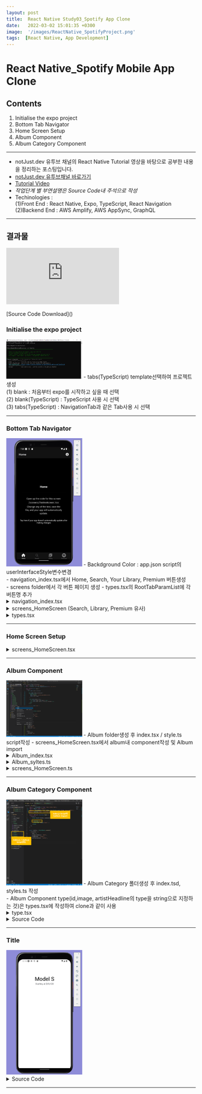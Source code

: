 ```yaml
---
layout: post
title:  React Native Study03_Spotify App Clone
date:   2022-03-02 15:01:35 +0300
image:  '/images/ReactNative_SpotifyProject.png'
tags:  [React Native, App Development]
---
```


# React Native_Spotify Mobile App Clone

## Contents <br/>
1. Initialise the expo project<br/>
2. Bottom Tab Navigator<br/>
3. Home Screen Setup<br/>
4. Album Component<br/>
5. Album Category Component<br/>
___

* notJust․dev 유투브 채널의 React Native Tutorial 영상을 바탕으로 공부한 내용을 정리하는 포스팅입니다.<br/>
* [notJust․dev 유투브채널 바로가기](https://www.youtube.com/channel/UCYSa_YLoJokZAwHhlwJntIA) <br/>
* [Tutorial Video](https://www.youtube.com/watch?v=Ho41KNKvoBc&list=PLY3ncAV1dSVBejIDGrcbNRs148uHowYfx)<br/>
* *작업단계 별 부연설명은 Source Code내 주석으로 작성*
* Techinologies : <br/>
    (1)Front End : React Native, Expo, TypeScript, React Navigation<br/>
    (2)Backend End : AWS Amplify, AWS AppSync, GraphQL<br/>

___

## 결과물
<p><iframe src="https://www.youtube.com/embed/qIG1yNURnQ8" frameborder="0" allowfullscreen></iframe></p>
[Source Code Download]()

### Initialise the expo project<br/>
<img src="/images/Posting/ReactNative/Spotify/01.png" alt="Project" width="40%" height="40%">
- tabs(TypeScript) template선택하여 프로젝트 생성<br/>
    (1) blank : 처음부터 expo를 시작하고 싶을 때 선택<br/>
    (2) blank(TypeScript) : TypeScript 사용 시 선택<br/>
    (3) tabs(TypeScript) : NavigationTab과 같은 Tab사용 시 선택<br/>

___

### Bottom Tab Navigator <br/>
<img src="/images/Posting/ReactNative/Spotify/02.png" alt="Project" width="40%" height="40%">
- Backdground Color : app.json script의 userInterfaceStyle변수변경<br/>
- navigation_index.tsx에서 Home, Search, Your Library, Premium 버튼생성<br/>
- screens folder에서 각 버튼 페이지 생성
- types.tsx의 RootTabParamList에 각 버튼명 추가

<details>
<summary>navigation_index.tsx</summary>
<div markdown="1">

```javascript
import { Entypo, EvilIcons, MaterialCommunityIcons, FontAwesome5, FontAwesome } from '@expo/vector-icons';
/*Bottom Tab Icon Site Import*/

import { createBottomTabNavigator } from '@react-navigation/bottom-tabs';
import { NavigationContainer, DefaultTheme, DarkTheme } from '@react-navigation/native';
import { createNativeStackNavigator } from '@react-navigation/native-stack';
import * as React from 'react';
import { ColorSchemeName, Pressable } from 'react-native';

import Colors from '../constants/Colors';
import useColorScheme from '../hooks/useColorScheme';
import ModalScreen from '../screens/ModalScreen';
import NotFoundScreen from '../screens/NotFoundScreen';

import HomeScreen from '../screens/HomeScreen';
import SearchScreen from '../screens/SearchScreen';
import LibraryScreen from '../screens/LibraryScreen';
import PremiumScreen from '../screens/PremiumScreen';
/*Bottom Tab 클릭시, 나타날 페이지 import*/
import { RootStackParamList, RootTabParamList, RootTabScreenProps } from '../types';
import LinkingConfiguration from './LinkingConfiguration';

export default function Navigation({ colorScheme }: { colorScheme: ColorSchemeName }) {
  return (
    <NavigationContainer
      linking={LinkingConfiguration}
      theme={colorScheme === 'dark' ? DarkTheme : DefaultTheme}>
      <RootNavigator />
    </NavigationContainer>
  );
}

/**
 * A root stack navigator is often used for displaying modals on top of all other content.
 * https://reactnavigation.org/docs/modal
 */
const Stack = createNativeStackNavigator<RootStackParamList>();

function RootNavigator() {
  return (
    <Stack.Navigator>
      <Stack.Screen name="Root" component={BottomTabNavigator} options={{ headerShown: false }} />
      <Stack.Screen name="NotFound" component={NotFoundScreen} options={{ title: 'Oops!' }} />
      <Stack.Group screenOptions={{ presentation: 'modal' }}>
        <Stack.Screen name="Modal" component={ModalScreen} />
      </Stack.Group>
    </Stack.Navigator>
  );
}

/**
 * A bottom tab navigator displays tab buttons on the bottom of the display to switch screens.
 * https://reactnavigation.org/docs/bottom-tab-navigator
 */
const BottomTab = createBottomTabNavigator<RootTabParamList>();

function BottomTabNavigator() {
  const colorScheme = useColorScheme();

  return (
    <BottomTab.Navigator
      initialRouteName="Home"
      screenOptions={{
        tabBarActiveTintColor: Colors[colorScheme].tint,
      }}>
        
      <BottomTab.Screen
        name="Home"
        component={HomeScreen} /*Home Button 클릭 시 나타나는 페이지*/
        options={({ navigation }: RootTabScreenProps<'Home'>) => ({
          title: 'Home',
          tabBarIcon: ({ color }) => <Entypo name="home" size={30} style={{marginBottom:-3}} color={color} />,
          headerRight: () => (
            <Pressable
              onPress={() => navigation.navigate('Modal')}
              style={({ pressed }) => ({
                opacity: pressed ? 0.5 : 1,
              })}>
              <FontAwesome
                name="info-circle"
                size={25}
                color={Colors[colorScheme].text}
                style={{ marginRight: 15 }}
              />
            </Pressable>
          ),
        })}
      />
      <BottomTab.Screen
        name="Search"
        component={SearchScreen} /*Search Button 클릭 시 나타나는 페이지*/
        options={{
          title: 'Search',
          tabBarIcon: ({ color }) => <EvilIcons name="search" size={30} style={{marginBottom:-3}} color={color} />,
        }}
      />
      <BottomTab.Screen
        name="Library"
        component={LibraryScreen} /*Library Button 클릭 시 나타나는 페이지*/
        options={{
          title: 'Library',
          tabBarIcon: ({ color }) => <MaterialCommunityIcons name="music-box-multiple" size={30} style={{marginBottom:-3}} color={color} />,
        }}
      />
      <BottomTab.Screen
        name="Premium"
        component={PremiumScreen} /*Library Button 클릭 시 나타나는 페이지*/
        options={{
          title: 'Premium',
          tabBarIcon: ({ color }) => <FontAwesome5 name="spotify" size={30} style={{marginBottom:-3}} color={color} />,
        }}
      />
    </BottomTab.Navigator>
  );
}

/**
 * You can explore the built-in icon families and icons on the web at https://icons.expo.fyi/
 */
function TabBarIcon(props: {
  name: React.ComponentProps<typeof FontAwesome>['name'];
  color: string;
}) {
  return <FontAwesome size={30} style={{ marginBottom: -3 }} {...props} />;
}
```
</div>
</details>

<details>
<summary>screens_HomeScreen (Search, Library, Premium 유사)</summary>
<div markdown="1">

```javascript
import { StyleSheet, TouchableOpacity } from 'react-native';

import { Text, View } from '../components/Themed';
import { RootStackScreenProps } from '../types';

export default function NotFoundScreen({ navigation }: RootStackScreenProps<'NotFound'>) {
  return (
    <View style={styles.container}>
      <Text style={styles.title}>This screen doesn't exist.</Text>
      <TouchableOpacity onPress={() => navigation.replace('Root')} style={styles.link}>
        <Text style={styles.linkText}>Go to home screen!</Text>
      </TouchableOpacity>
    </View>
  );
}

const styles = StyleSheet.create({
  container: {
    flex: 1,
    alignItems: 'center',
    justifyContent: 'center',
    padding: 20,
  },
  title: {
    fontSize: 20,
    fontWeight: 'bold',
  },
  link: {
    marginTop: 15,
    paddingVertical: 15,
  },
  linkText: {
    fontSize: 14,
    color: '#2e78b7',
  },
});
```
</div>
</details>

<details>
<summary>types.tsx</summary>
<div markdown="1">

```javascript
import { BottomTabScreenProps } from '@react-navigation/bottom-tabs';
import { CompositeScreenProps, NavigatorScreenParams } from '@react-navigation/native';
import { NativeStackScreenProps } from '@react-navigation/native-stack';

declare global {
  namespace ReactNavigation {
    interface RootParamList extends RootStackParamList {}
  }
}

export type RootStackParamList = {
  Root: NavigatorScreenParams<RootTabParamList> | undefined;
  Modal: undefined;
  NotFound: undefined;
};

export type RootStackScreenProps<Screen extends keyof RootStackParamList> = NativeStackScreenProps<
  RootStackParamList,
  Screen
>;

export type RootTabParamList = {
  /*TypeScript에 BottomTap추가*/
  Home: undefined;
  Search: undefined;
  Library: undefined;
  Premium:undefined;
};

export type RootTabScreenProps<Screen extends keyof RootTabParamList> = CompositeScreenProps<
  BottomTabScreenProps<RootTabParamList, Screen>,
  NativeStackScreenProps<RootStackParamList>
>;
```

</div>
</details>

___

### Home Screen Setup<br/>
<details>
<summary>screens_HomeScreen.tsx</summary>
<div markdown="1">

```javascript
import { StyleSheet, Text, View } from 'react-native';
import { RootTabScreenProps } from '../types';

export default function HomeScreen({ navigation }: RootTabScreenProps<'Home'>) {
  return (
    <View style={styles.container}>
      <Text style={{color:'white'}}>Hello</Text>
    </View>
  );
}

const styles = StyleSheet.create({
  container: {
    flex: 1,
    alignItems: 'center',
    justifyContent: 'center',
  },
  title: {
    fontSize: 20,
    fontWeight: 'bold',
  },
  separator: {
    marginVertical: 30,
    height: 1,
    width: '80%',
  },
});
```

</div>
</details>

___

### Album Component<br/>
<img src="/images/Posting/ReactNative/TeslaProject/03.png" alt="Project" width="40%" height="40%">
- Album folder생성 후 index.tsx / style.ts script작성
- screens_HomeScreen.tsx에서 album내 component작성 및 Album import

<details>
<summary>Album_index.tsx</summary>
<div markdown="1">

```javascript
import React from 'react';
import {View, Image, Text} from 'react-native';
import styles from './styles';

export type AlbumProps = {
    album: {
        id:string;
        imageUri:string;
        artistsHeadline:string;
    }
}

const Album = (props:AlbumProps)=>(
    <View style={styles.container}>
        <Image source={{uri:props.album.imageUri}} style={styles.image}/>
        <Text style={styles.text}>{props.album.artistsHeadline}</Text>
    </View>
)

export default Album;
```

</div>
</details>

<details>
<summary>Album_syltes.ts</summary>
<div markdown="1">

```javascript
import { StyleSheet } from "react-native";

const styles = StyleSheet.create({
    container: {
        width:200,
    },
    
    image: {
        width:'100%',
        height:200,
    },

    text: {
        color:'grey',
        marginTop:10,
    }
})

export default styles;
```

</div>
</details>

</div>
</details>

<details>
<summary>screens_HomeScreen.ts</summary>
<div markdown="1">

```javascript
import React from 'react';
import { StyleSheet, Text, View } from 'react-native';
import Album from '../components/Album';

const album = {
  /*album내 component작성*/
  id: '1',
  imageUri:'https://user-images.githubusercontent.com/81608287/155875578-be0f8c69-b72e-45d7-a8de-8a7b144b2056.jpg',
  artistsHeadline:'Taylor Swift, Cardi Objective C, Avicii'
}

export default function HomeScreen() {
  return (
    <View style={styles.container}>
      <Album album={album}/>  {/*Album import*/}
    </View>
  );
}

const styles = StyleSheet.create({
  container: {
    flex: 1,
    alignItems: 'center',
    justifyContent: 'center',
  },
  title: {
    fontSize: 20,
    fontWeight: 'bold',
  },
  separator: {
    marginVertical: 30,
    height: 1,
    width: '80%',
  },
});
```

</div>
</details>

___

### Album Category Component<br/>
<img src="/images/Posting/ReactNative/TeslaProject/04.png" alt="Project" width="40%" height="40%">
- Album Category 폴더생성 후 index.tsd, styles.ts 작성 <br/>
- Album Component type(id,image, artistHeadline의 type을 string으로 지정하는 것)은 types.tsx에 작성하여 clone과 같이 사용 <br/>

<details>
<summary>type.tsx</summary>
<div markdown="1">

```javascript
import { BottomTabScreenProps } from '@react-navigation/bottom-tabs';
import { CompositeScreenProps, NavigatorScreenParams } from '@react-navigation/native';
import { NativeStackScreenProps } from '@react-navigation/native-stack';

declare global {
  namespace ReactNavigation {
    interface RootParamList extends RootStackParamList {}
  }
}

export type RootStackParamList = {
  Root: NavigatorScreenParams<RootTabParamList> | undefined;
  Modal: undefined;
  NotFound: undefined;
};

export type RootStackScreenProps<Screen extends keyof RootStackParamList> = NativeStackScreenProps<
  RootStackParamList,
  Screen
>;

export type RootTabParamList = {
  /*TypeScript에 BottomTap추가*/
  Home: undefined;
  Search: undefined;
  Library: undefined;
  Premium:undefined;
};

export type RootTabScreenProps<Screen extends keyof RootTabParamList> = CompositeScreenProps<
  BottomTabScreenProps<RootTabParamList, Screen>,
  NativeStackScreenProps<RootStackParamList>
>;

export type Album={ /*Album Component Type작성(Clone과 같이 사용될 수 있도록)*/
  id:string;
  imageUri:string;
  artistsHeadline:string;
}

```

</div>
</details>

<details>
<summary>Source Code</summary>
<div markdown="1">

```javascript

```

</div>
</details>



___

### Title<br/>
<img src="/images/Posting/ReactNative/TeslaProject/01.png" alt="Project" width="40%" height="40%">
<details>
<summary>Source Code</summary>
<div markdown="1">

```javascript

```

</div>
</details>

___





